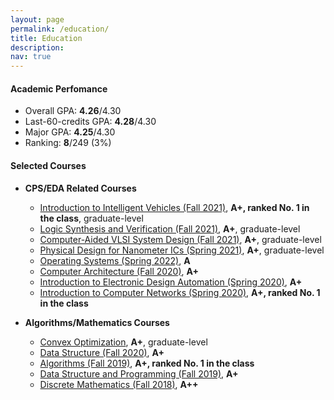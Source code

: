 ```yaml
---
layout: page
permalink: /education/
title: Education
description:
nav: true
---
```


#### Academic Perfomance
* Overall GPA: **4.26**/4.30
* Last-60-credits GPA: **4.28**/4.30
* Major GPA: **4.25**/4.30
* Ranking: **8**/249 (3%)

#### Selected Courses
* **CPS/EDA Related Courses**
    * [Introduction to Intelligent Vehicles (Fall 2021)](https://nol.ntu.edu.tw/nol/coursesearch/print_table.php?course_id=922%20U4490&class=&dpt_code=9220&ser_no=76804&semester=110-1&lang=CH), **A+, ranked No. 1 in the class**, graduate-level
    * [Logic Synthesis and Verification (Fall 2021)](https://nol.ntu.edu.tw/nol/coursesearch/print_table.php?course_id=943%20U0300&class=&dpt_code=9430&ser_no=81953&semester=110-1&lang=CH), **A+**, graduate-level
    * [Computer-Aided VLSI System Design (Fall 2021)](https://nol.ntu.edu.tw/nol/coursesearch/print_table.php?course_id=943%20U0240&class=&dpt_code=9450&ser_no=16603&semester=110-1&lang=CH), **A+**, graduate-level
    * [Physical Design for Nanometer ICs (Spring 2021)](https://nol.ntu.edu.tw/nol/coursesearch/print_table.php?course_id=943%20U0280&class=&dpt_code=9210&ser_no=19864&semester=109-2&lang=CH), **A+**, graduate-level
    * [Operating Systems (Spring 2022)](https://cool.ntu.edu.tw/courses/11767/assignments/syllabus), **A**
    * [Computer Architecture (Fall 2020)](https://nol.ntu.edu.tw/nol/coursesearch/print_table.php?course_id=901%2043200&class=&dpt_code=9010&ser_no=88478&semester=109-1&lang=CH), **A+**
    * [Introduction to Electronic Design Automation (Spring 2020)](https://ceiba.ntu.edu.tw/course/1293d7/index.htm), **A+**
    * [Introduction to Computer Networks (Spring 2020)](https://homepage.ntu.edu.tw/~pollyhuang/teach/intro-cn-spring-20/), **A+, ranked No. 1 in the class**

* **Algorithms/Mathematics Courses**
    * [Convex Optimization](https://nol.ntu.edu.tw/nol/coursesearch/print_table.php?course_id=922%20U4490&class=&dpt_code=9220&ser_no=76804&semester=110-1&lang=CH), **A+**, graduate-level
    * [Data Structure (Fall 2020)](http://ccf.ee.ntu.edu.tw/~yen/courses/ds20F.html), **A+**
    * [Algorithms (Fall 2019)](https://nol.ntu.edu.tw/nol/coursesearch/print_table.php?course_id=901%2039000&class=01&dpt_code=9010&ser_no=19610&semester=108-1&lang=CH), **A+, ranked No. 1 in the class**
    * [Data Structure and Programming (Fall 2019)](https://nol.ntu.edu.tw/nol/coursesearch/print_table.php?course_id=901%2031900&class=&dpt_code=9010&ser_no=46927&semester=108-1&lang=CH), **A+**
    * [Discrete Mathematics (Fall 2018)](https://nol.ntu.edu.tw/nol/coursesearch/print_table.php?course_id=901%2021100&class=03&dpt_code=9010&ser_no=10129&semester=106-2&lang=EN), **A++**